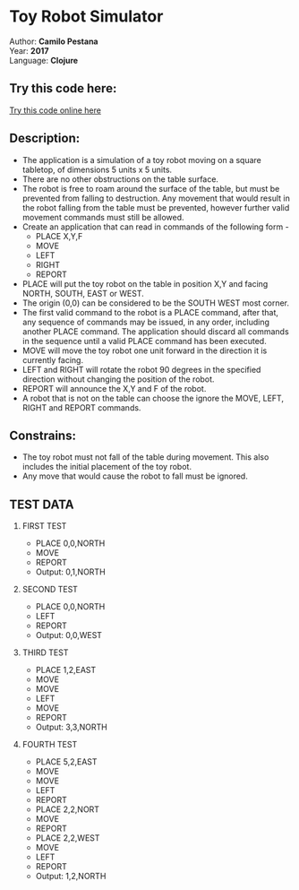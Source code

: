 # Toy Robot Simulator #

Author: **Camilo Pestana** <br>
Year: **2017** <br>
Language: **Clojure**

## Try this code here: ##
[Try this code online here](https://repl.it/NWr4/0)

## Description: ##

- The application is a simulation of a toy robot moving on a
square tabletop, of dimensions 5 units x 5 units.
- There are no other obstructions on the table surface.
- The robot is free to roam around the surface of the table, but
must be prevented from falling to destruction. Any movement
that would result in the robot falling from the table must be
prevented, however further valid movement commands must still
be allowed.
- Create an application that can read in commands of the
following form -
	* PLACE X,Y,F
	* MOVE
	* LEFT
	* RIGHT
	* REPORT
- PLACE will put the toy robot on the table in position X,Y and
facing NORTH, SOUTH, EAST or WEST.
- The origin (0,0) can be considered to be the SOUTH WEST most
corner.
- The first valid command to the robot is a PLACE command, after
that, any sequence of commands may be issued, in any order,
including another PLACE command. The application should
discard all commands in the sequence until a valid PLACE
command has been executed.
- MOVE will move the toy robot one unit forward in the direction it
is currently facing.
- LEFT and RIGHT will rotate the robot 90 degrees in the specified
direction without changing the position of the robot.
- REPORT will announce the X,Y and F of the robot.
- A robot that is not on the table can choose the ignore the MOVE, LEFT, RIGHT and REPORT commands.


## Constrains: ##

- The toy robot must not fall of the table during movement. This
also includes the initial placement of the toy robot.
- Any move that would cause the robot to fall must be ignored.

## TEST DATA ##

1. FIRST TEST
	* PLACE 0,0,NORTH
	* MOVE
	* REPORT
	* Output: 0,1,NORTH

2. SECOND TEST
	* PLACE 0,0,NORTH
	* LEFT
	* REPORT
	* Output: 0,0,WEST

3. THIRD TEST
 	* PLACE 1,2,EAST
	* MOVE
	* MOVE
	* LEFT
	* MOVE
	* REPORT
	* Output: 3,3,NORTH

4. FOURTH TEST
 	* PLACE 5,2,EAST
	* MOVE
	* MOVE
	* LEFT
	* REPORT
	* PLACE 2,2,NORT
	* MOVE
	* REPORT
	* PLACE 2,2,WEST
	* MOVE
	* LEFT
	* REPORT
	* Output: 1,2,NORTH
